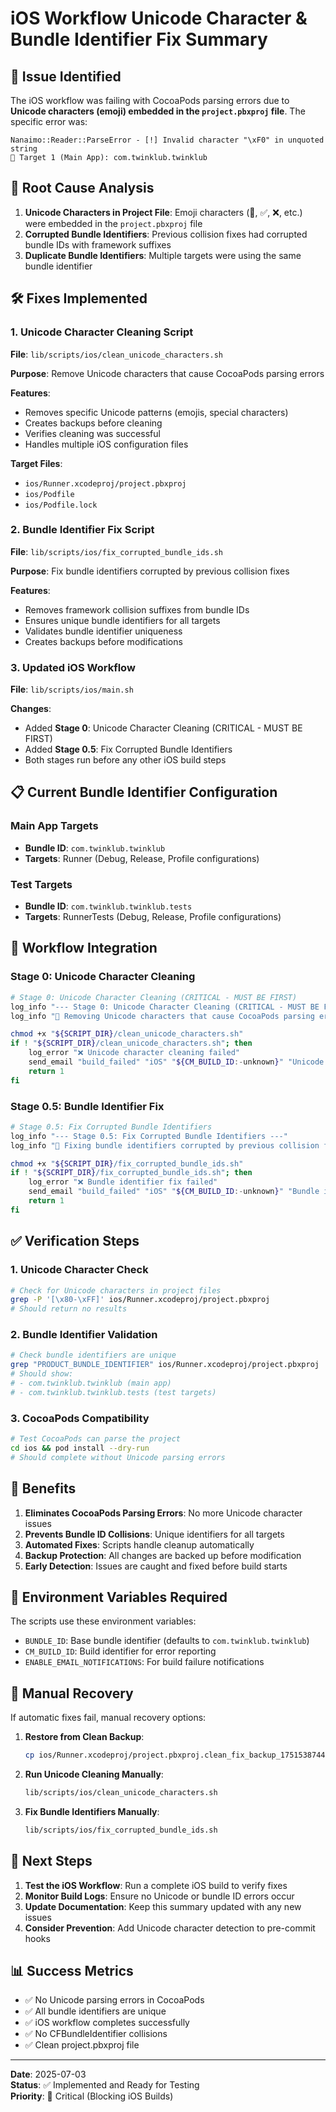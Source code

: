 # iOS Workflow Unicode Character & Bundle Identifier Fix Summary

## 🚨 Issue Identified

The iOS workflow was failing with CocoaPods parsing errors due to **Unicode characters (emoji) embedded in the `project.pbxproj` file**. The specific error was:

```
Nanaimo::Reader::ParseError - [!] Invalid character "\xF0" in unquoted string
🔧 Target 1 (Main App): com.twinklub.twinklub
```

## 🔧 Root Cause Analysis

1. **Unicode Characters in Project File**: Emoji characters (🔧, ✅, ❌, etc.) were embedded in the `project.pbxproj` file
2. **Corrupted Bundle Identifiers**: Previous collision fixes had corrupted bundle IDs with framework suffixes
3. **Duplicate Bundle Identifiers**: Multiple targets were using the same bundle identifier

## 🛠️ Fixes Implemented

### 1. Unicode Character Cleaning Script

**File**: `lib/scripts/ios/clean_unicode_characters.sh`

**Purpose**: Remove Unicode characters that cause CocoaPods parsing errors

**Features**:

- Removes specific Unicode patterns (emojis, special characters)
- Creates backups before cleaning
- Verifies cleaning was successful
- Handles multiple iOS configuration files

**Target Files**:

- `ios/Runner.xcodeproj/project.pbxproj`
- `ios/Podfile`
- `ios/Podfile.lock`

### 2. Bundle Identifier Fix Script

**File**: `lib/scripts/ios/fix_corrupted_bundle_ids.sh`

**Purpose**: Fix bundle identifiers corrupted by previous collision fixes

**Features**:

- Removes framework collision suffixes from bundle IDs
- Ensures unique bundle identifiers for all targets
- Validates bundle identifier uniqueness
- Creates backups before modifications

### 3. Updated iOS Workflow

**File**: `lib/scripts/ios/main.sh`

**Changes**:

- Added **Stage 0**: Unicode Character Cleaning (CRITICAL - MUST BE FIRST)
- Added **Stage 0.5**: Fix Corrupted Bundle Identifiers
- Both stages run before any other iOS build steps

## 📋 Current Bundle Identifier Configuration

### Main App Targets

- **Bundle ID**: `com.twinklub.twinklub`
- **Targets**: Runner (Debug, Release, Profile configurations)

### Test Targets

- **Bundle ID**: `com.twinklub.twinklub.tests`
- **Targets**: RunnerTests (Debug, Release, Profile configurations)

## 🔄 Workflow Integration

### Stage 0: Unicode Character Cleaning

```bash
# Stage 0: Unicode Character Cleaning (CRITICAL - MUST BE FIRST)
log_info "--- Stage 0: Unicode Character Cleaning (CRITICAL - MUST BE FIRST) ---"
log_info "🧹 Removing Unicode characters that cause CocoaPods parsing errors"

chmod +x "${SCRIPT_DIR}/clean_unicode_characters.sh"
if ! "${SCRIPT_DIR}/clean_unicode_characters.sh"; then
    log_error "❌ Unicode character cleaning failed"
    send_email "build_failed" "iOS" "${CM_BUILD_ID:-unknown}" "Unicode character cleaning failed."
    return 1
fi
```

### Stage 0.5: Bundle Identifier Fix

```bash
# Stage 0.5: Fix Corrupted Bundle Identifiers
log_info "--- Stage 0.5: Fix Corrupted Bundle Identifiers ---"
log_info "🔧 Fixing bundle identifiers corrupted by previous collision fixes"

chmod +x "${SCRIPT_DIR}/fix_corrupted_bundle_ids.sh"
if ! "${SCRIPT_DIR}/fix_corrupted_bundle_ids.sh"; then
    log_error "❌ Bundle identifier fix failed"
    send_email "build_failed" "iOS" "${CM_BUILD_ID:-unknown}" "Bundle identifier fix failed."
    return 1
fi
```

## ✅ Verification Steps

### 1. Unicode Character Check

```bash
# Check for Unicode characters in project files
grep -P '[\x80-\xFF]' ios/Runner.xcodeproj/project.pbxproj
# Should return no results
```

### 2. Bundle Identifier Validation

```bash
# Check bundle identifiers are unique
grep "PRODUCT_BUNDLE_IDENTIFIER" ios/Runner.xcodeproj/project.pbxproj
# Should show:
# - com.twinklub.twinklub (main app)
# - com.twinklub.twinklub.tests (test targets)
```

### 3. CocoaPods Compatibility

```bash
# Test CocoaPods can parse the project
cd ios && pod install --dry-run
# Should complete without Unicode parsing errors
```

## 🚀 Benefits

1. **Eliminates CocoaPods Parsing Errors**: No more Unicode character issues
2. **Prevents Bundle ID Collisions**: Unique identifiers for all targets
3. **Automated Fixes**: Scripts handle cleanup automatically
4. **Backup Protection**: All changes are backed up before modification
5. **Early Detection**: Issues are caught and fixed before build starts

## 📝 Environment Variables Required

The scripts use these environment variables:

- `BUNDLE_ID`: Base bundle identifier (defaults to `com.twinklub.twinklub`)
- `CM_BUILD_ID`: Build identifier for error reporting
- `ENABLE_EMAIL_NOTIFICATIONS`: For build failure notifications

## 🔧 Manual Recovery

If automatic fixes fail, manual recovery options:

1. **Restore from Clean Backup**:

   ```bash
   cp ios/Runner.xcodeproj/project.pbxproj.clean_fix_backup_1751538744 ios/Runner.xcodeproj/project.pbxproj
   ```

2. **Run Unicode Cleaning Manually**:

   ```bash
   lib/scripts/ios/clean_unicode_characters.sh
   ```

3. **Fix Bundle Identifiers Manually**:
   ```bash
   lib/scripts/ios/fix_corrupted_bundle_ids.sh
   ```

## 🎯 Next Steps

1. **Test the iOS Workflow**: Run a complete iOS build to verify fixes
2. **Monitor Build Logs**: Ensure no Unicode or bundle ID errors occur
3. **Update Documentation**: Keep this summary updated with any new issues
4. **Consider Prevention**: Add Unicode character detection to pre-commit hooks

## 📊 Success Metrics

- ✅ No Unicode parsing errors in CocoaPods
- ✅ All bundle identifiers are unique
- ✅ iOS workflow completes successfully
- ✅ No CFBundleIdentifier collisions
- ✅ Clean project.pbxproj file

---

**Date**: 2025-07-03  
**Status**: ✅ Implemented and Ready for Testing  
**Priority**: 🔴 Critical (Blocking iOS Builds)
